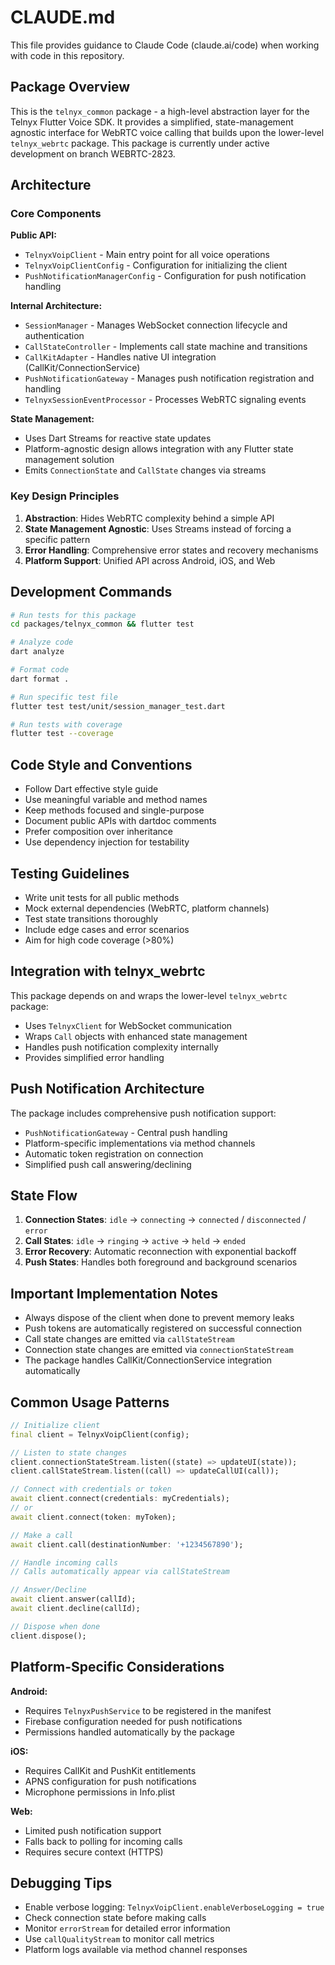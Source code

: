 # CLAUDE.md

This file provides guidance to Claude Code (claude.ai/code) when working with code in this repository.

## Package Overview

This is the `telnyx_common` package - a high-level abstraction layer for the Telnyx Flutter Voice SDK. It provides a simplified, state-management agnostic interface for WebRTC voice calling that builds upon the lower-level `telnyx_webrtc` package. This package is currently under active development on branch WEBRTC-2823.

## Architecture

### Core Components

**Public API:**
- `TelnyxVoipClient` - Main entry point for all voice operations
- `TelnyxVoipClientConfig` - Configuration for initializing the client
- `PushNotificationManagerConfig` - Configuration for push notification handling

**Internal Architecture:**
- `SessionManager` - Manages WebSocket connection lifecycle and authentication
- `CallStateController` - Implements call state machine and transitions
- `CallKitAdapter` - Handles native UI integration (CallKit/ConnectionService)
- `PushNotificationGateway` - Manages push notification registration and handling
- `TelnyxSessionEventProcessor` - Processes WebRTC signaling events

**State Management:**
- Uses Dart Streams for reactive state updates
- Platform-agnostic design allows integration with any Flutter state management solution
- Emits `ConnectionState` and `CallState` changes via streams

### Key Design Principles
1. **Abstraction**: Hides WebRTC complexity behind a simple API
2. **State Management Agnostic**: Uses Streams instead of forcing a specific pattern
3. **Error Handling**: Comprehensive error states and recovery mechanisms
4. **Platform Support**: Unified API across Android, iOS, and Web

## Development Commands

```bash
# Run tests for this package
cd packages/telnyx_common && flutter test

# Analyze code
dart analyze

# Format code
dart format .

# Run specific test file
flutter test test/unit/session_manager_test.dart

# Run tests with coverage
flutter test --coverage
```

## Code Style and Conventions

- Follow Dart effective style guide
- Use meaningful variable and method names
- Keep methods focused and single-purpose
- Document public APIs with dartdoc comments
- Prefer composition over inheritance
- Use dependency injection for testability

## Testing Guidelines

- Write unit tests for all public methods
- Mock external dependencies (WebRTC, platform channels)
- Test state transitions thoroughly
- Include edge cases and error scenarios
- Aim for high code coverage (>80%)

## Integration with telnyx_webrtc

This package depends on and wraps the lower-level `telnyx_webrtc` package:
- Uses `TelnyxClient` for WebSocket communication
- Wraps `Call` objects with enhanced state management
- Handles push notification complexity internally
- Provides simplified error handling

## Push Notification Architecture

The package includes comprehensive push notification support:
- `PushNotificationGateway` - Central push handling
- Platform-specific implementations via method channels
- Automatic token registration on connection
- Simplified push call answering/declining

## State Flow

1. **Connection States**: `idle` → `connecting` → `connected` / `disconnected` / `error`
2. **Call States**: `idle` → `ringing` → `active` → `held` → `ended`
3. **Error Recovery**: Automatic reconnection with exponential backoff
4. **Push States**: Handles both foreground and background scenarios

## Important Implementation Notes

- Always dispose of the client when done to prevent memory leaks
- Push tokens are automatically registered on successful connection
- Call state changes are emitted via `callStateStream`
- Connection state changes are emitted via `connectionStateStream`
- The package handles CallKit/ConnectionService integration automatically

## Common Usage Patterns

```dart
// Initialize client
final client = TelnyxVoipClient(config);

// Listen to state changes
client.connectionStateStream.listen((state) => updateUI(state));
client.callStateStream.listen((call) => updateCallUI(call));

// Connect with credentials or token
await client.connect(credentials: myCredentials);
// or
await client.connect(token: myToken);

// Make a call
await client.call(destinationNumber: '+1234567890');

// Handle incoming calls
// Calls automatically appear via callStateStream

// Answer/Decline
await client.answer(callId);
await client.decline(callId);

// Dispose when done
client.dispose();
```

## Platform-Specific Considerations

**Android:**
- Requires `TelnyxPushService` to be registered in the manifest
- Firebase configuration needed for push notifications
- Permissions handled automatically by the package

**iOS:**
- Requires CallKit and PushKit entitlements
- APNS configuration for push notifications
- Microphone permissions in Info.plist

**Web:**
- Limited push notification support
- Falls back to polling for incoming calls
- Requires secure context (HTTPS)

## Debugging Tips

- Enable verbose logging: `TelnyxVoipClient.enableVerboseLogging = true`
- Check connection state before making calls
- Monitor `errorStream` for detailed error information
- Use `callQualityStream` to monitor call metrics
- Platform logs available via method channel responses